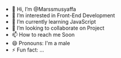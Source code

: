 - 👋 Hi, I’m @Marssmusyaffa
- 👀 I’m interested in Front-End Development 
- 🌱 I’m currently learning JavaScript 
- 💞️ I’m looking to collaborate on Project
- 📫 How to reach me Soon
- 😄 Pronouns: I'm a male
- ⚡ Fun fact: ...

<!---
Marssmusyaffa/Marssmusyaffa is a ✨ special ✨ repository because its `README.md` (this file) appears on your GitHub profile.
You can click the Preview link to take a look at your changes.
--->
